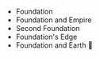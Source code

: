 * Foundation
* Foundation and Empire
* Second Foundation
* Foundation's Edge
* Foundation and Earth
👾
